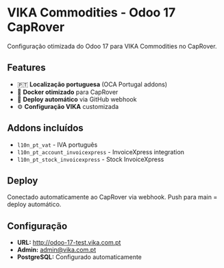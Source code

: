 # VIKA Commodities - Odoo 17 CapRover

Configuração otimizada do Odoo 17 para VIKA Commodities no CapRover.

## Features

- 🇵🇹 **Localização portuguesa** (OCA Portugal addons)
- 🐳 **Docker otimizado** para CapRover
- 🚀 **Deploy automático** via GitHub webhook
- ⚙️ **Configuração VIKA** customizada

## Addons incluídos

- `l10n_pt_vat` - IVA português
- `l10n_pt_account_invoicexpress` - InvoiceXpress integration
- `l10n_pt_stock_invoicexpress` - Stock InvoiceXpress

## Deploy

Conectado automaticamente ao CapRover via webhook.
Push para main = deploy automático.

## Configuração

- **URL:** http://odoo-17-test.vika.com.pt
- **Admin:** admin@vika.com.pt
- **PostgreSQL:** Configurado automaticamente